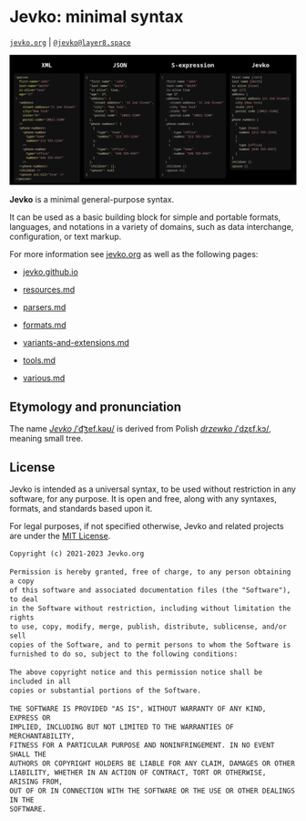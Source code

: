 # Jevko: minimal syntax 

[`jevko.org`](https://jevko.org) | <a rel="me" href="https://layer8.space/@jevko">`@jevko@layer8.space`</a>

![Jevko compared to other syntaxes for data interchange](https://raw.githubusercontent.com/jevko/jevko/master/data-comparison.png)

<!-- [`jevko.github.io`](https://jevko.github.io) -->

**Jevko** is a minimal general-purpose syntax.

It can be used as a basic building block for simple and portable formats, languages, and notations in a variety of domains, such as data interchange, configuration, or text markup.

For more information see [jevko.org](https://jevko.org) as well as the following pages:

* [jevko.github.io](https://jevko.github.io)

* [resources.md](https://github.com/jevko/jevko/blob/master/resources.md)

* [parsers.md](https://github.com/jevko/jevko/blob/master/parsers.md)

* [formats.md](https://github.com/jevko/jevko/blob/master/formats.md)

* [variants-and-extensions.md](https://github.com/jevko/jevko/blob/master/variants-and-extensions.md)

* [tools.md](https://github.com/jevko/jevko/blob/master/tools.md)

* [various.md](https://github.com/jevko/jevko/blob/master/various.md)

## Etymology and pronunciation

The name [*Jevko* /ˈd͡ʒef.kəʊ/](http://ipa-reader.xyz/?text=%CB%88d%CD%A1%CA%92ef.k%C9%99%CA%8A&voice=Joey) is derived from Polish [*drzewko* /ˈdʐɛf.kɔ/](https://en.wiktionary.org/wiki/drzewko), meaning small tree.

## License

Jevko is intended as a universal syntax, to be used without restriction in any software, for any purpose. It is open and free, along with any syntaxes, formats, and standards based upon it.

For legal purposes, if not specified otherwise, Jevko and related projects are under the [MIT License](https://choosealicense.com/licenses/mit/).

```
Copyright (c) 2021-2023 Jevko.org

Permission is hereby granted, free of charge, to any person obtaining a copy
of this software and associated documentation files (the "Software"), to deal
in the Software without restriction, including without limitation the rights
to use, copy, modify, merge, publish, distribute, sublicense, and/or sell
copies of the Software, and to permit persons to whom the Software is
furnished to do so, subject to the following conditions:

The above copyright notice and this permission notice shall be included in all
copies or substantial portions of the Software.

THE SOFTWARE IS PROVIDED "AS IS", WITHOUT WARRANTY OF ANY KIND, EXPRESS OR
IMPLIED, INCLUDING BUT NOT LIMITED TO THE WARRANTIES OF MERCHANTABILITY,
FITNESS FOR A PARTICULAR PURPOSE AND NONINFRINGEMENT. IN NO EVENT SHALL THE
AUTHORS OR COPYRIGHT HOLDERS BE LIABLE FOR ANY CLAIM, DAMAGES OR OTHER
LIABILITY, WHETHER IN AN ACTION OF CONTRACT, TORT OR OTHERWISE, ARISING FROM,
OUT OF OR IN CONNECTION WITH THE SOFTWARE OR THE USE OR OTHER DEALINGS IN THE
SOFTWARE.
```
